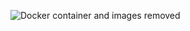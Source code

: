 ![Docker container and images removed](https://github.com/winterswitch/devopswithdocker/assets/171403848/8c32044d-2590-4880-8d88-c82a43ace641?raw=true)

